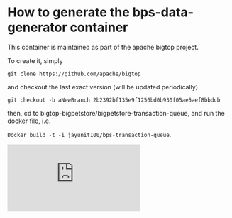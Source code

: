 <!-- BEGIN MUNGE: UNVERSIONED_WARNING -->


<!-- END MUNGE: UNVERSIONED_WARNING -->

# How to generate the bps-data-generator container #

This container is maintained as part of the apache bigtop project.

To create it, simply

`git clone https://github.com/apache/bigtop`

and checkout the last exact version (will be updated periodically).

`git checkout -b aNewBranch 2b2392bf135e9f1256bd0b930f05ae5aef8bbdcb`

then, cd to bigtop-bigpetstore/bigpetstore-transaction-queue, and run the docker file, i.e.

`Docker build -t -i jayunit100/bps-transaction-queue`.




<!-- BEGIN MUNGE: IS_VERSIONED -->
<!-- TAG IS_VERSIONED -->
<!-- END MUNGE: IS_VERSIONED -->


<!-- BEGIN MUNGE: GENERATED_ANALYTICS -->
[![Analytics](https://kubernetes-site.appspot.com/UA-36037335-10/GitHub/examples/k8petstore/bps-data-generator/README.md?pixel)]()
<!-- END MUNGE: GENERATED_ANALYTICS -->
